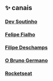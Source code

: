 ## :sparkles: canais

### [Dev Soutinho](https://www.youtube.com/channel/UCzR2u5RWXWjUh7CwLSvbitA)
### [Felipe Fialho](https://www.youtube.com/channel/UCHf-3DHd-VYn7HmddjfBj0A)
### [Filipe Deschamps](https://www.youtube.com/channel/UCU5JicSrEM5A63jkJ2QvGYw)
### [O Bruno Germano](https://www.youtube.com/channel/UCBWbWViVqDHckknir8PIIdg)
### [Rocketseat](https://www.youtube.com/channel/UCSfwM5u0Kce6Cce8_S72olg)
